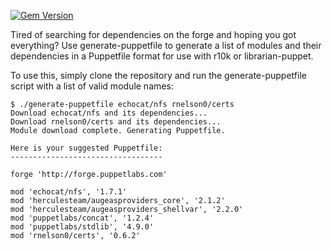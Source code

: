 [![Gem Version](https://badge.fury.io/rb/generate-puppetfile.svg)](https://badge.fury.io/rb/generate-puppetfile)

Tired of searching for dependencies on the forge and hoping you got everything? Use generate-puppetfile to generate a list of modules and their dependencies in a Puppetfile format for use with r10k or librarian-puppet.

To use this, simply clone the repository and run the generate-puppetfile script with a list of valid module names:

```
$ ./generate-puppetfile echocat/nfs rnelson0/certs
Download echocat/nfs and its dependencies...
Download rnelson0/certs and its dependencies...
Module download complete. Generating Puppetfile.

Here is your suggested Puppetfile:
----------------------------------

forge 'http://forge.puppetlabs.com'

mod 'echocat/nfs', '1.7.1'
mod 'herculesteam/augeasproviders_core', '2.1.2'
mod 'herculesteam/augeasproviders_shellvar', '2.2.0'
mod 'puppetlabs/concat', '1.2.4'
mod 'puppetlabs/stdlib', '4.9.0'
mod 'rnelson0/certs', '0.6.2'
```

